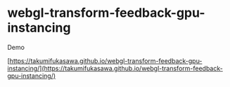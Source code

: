 # webgl-transform-feedback-gpu-instancing

Demo

[https://takumifukasawa.github.io/webgl-transform-feedback-gpu-instancing/](https://takumifukasawa.github.io/webgl-transform-feedback-gpu-instancing/)